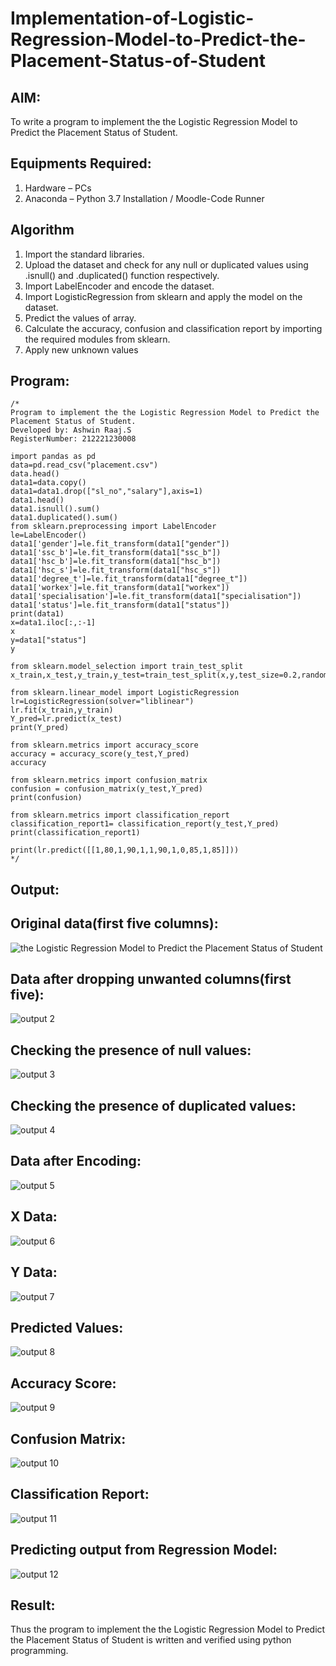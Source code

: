 # Implementation-of-Logistic-Regression-Model-to-Predict-the-Placement-Status-of-Student

## AIM:
To write a program to implement the the Logistic Regression Model to Predict the Placement Status of Student.

## Equipments Required:
1. Hardware – PCs
2. Anaconda – Python 3.7 Installation / Moodle-Code Runner

## Algorithm
1. Import the standard libraries.
2. Upload the dataset and check for any null or duplicated values using .isnull() and .duplicated() function respectively.
3. Import LabelEncoder and encode the dataset.
4. Import LogisticRegression from sklearn and apply the model on the dataset.
5. Predict the values of array.
6. Calculate the accuracy, confusion and classification report by importing the required modules from sklearn.
7. Apply new unknown values
## Program:
```
/*
Program to implement the the Logistic Regression Model to Predict the Placement Status of Student.
Developed by: Ashwin Raaj.S 
RegisterNumber: 212221230008 

import pandas as pd
data=pd.read_csv("placement.csv")
data.head()
data1=data.copy()
data1=data1.drop(["sl_no","salary"],axis=1)
data1.head()
data1.isnull().sum()
data1.duplicated().sum()
from sklearn.preprocessing import LabelEncoder
le=LabelEncoder()
data1['gender']=le.fit_transform(data1["gender"])
data1['ssc_b']=le.fit_transform(data1["ssc_b"])
data1['hsc_b']=le.fit_transform(data1["hsc_b"])
data1['hsc_s']=le.fit_transform(data1["hsc_s"])
data1['degree_t']=le.fit_transform(data1["degree_t"])
data1['workex']=le.fit_transform(data1["workex"])
data1['specialisation']=le.fit_transform(data1["specialisation"])
data1['status']=le.fit_transform(data1["status"])
print(data1)
x=data1.iloc[:,:-1]
x
y=data1["status"]
y

from sklearn.model_selection import train_test_split
x_train,x_test,y_train,y_test=train_test_split(x,y,test_size=0.2,random_state=0)

from sklearn.linear_model import LogisticRegression
lr=LogisticRegression(solver="liblinear")
lr.fit(x_train,y_train)
Y_pred=lr.predict(x_test)
print(Y_pred)

from sklearn.metrics import accuracy_score
accuracy = accuracy_score(y_test,Y_pred)
accuracy

from sklearn.metrics import confusion_matrix
confusion = confusion_matrix(y_test,Y_pred)
print(confusion)

from sklearn.metrics import classification_report
classification_report1= classification_report(y_test,Y_pred)
print(classification_report1)

print(lr.predict([[1,80,1,90,1,1,90,1,0,85,1,85]]))
*/
```

## Output:

## Original data(first five columns):
![the Logistic Regression Model to Predict the Placement Status of Student](ss1.png)

## Data after dropping unwanted columns(first five):
![output 2](ss2.png)

## Checking the presence of null values:
![output 3](ss3.png)

## Checking the presence of duplicated values:
![output 4](ss4.png)

## Data after Encoding:
![output 5](ss5.png)

## X Data:
![output 6](ss6.png)

## Y Data:
![output 7](ss7.png)

## Predicted Values:
![output 8](ss8.png)

## Accuracy Score:
![output 9](ss9.png)

## Confusion Matrix:
![output 10](ss10.png)

## Classification Report:
![output 11](ss11.png)

## Predicting output from Regression Model:
![output 12](ss12.png)

## Result:
Thus the program to implement the the Logistic Regression Model to Predict the Placement Status of Student is written and verified using python programming.
